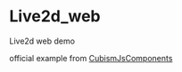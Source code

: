 # Live2d_web
Live2d web demo

official example from [CubismJsComponents](https://github.com/Live2D/CubismJsComponents
 "Title")
